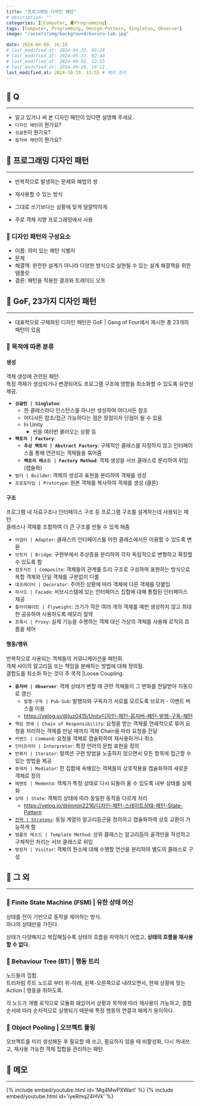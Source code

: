 ```yaml
---
title: "프로그래밍 디자인 패턴"
# description: ""
categories: [💫Computer, 🌒Programming]
tags: [Computer, Programming, Design-Pattern, Singleton, Observer]
image: "/assets/img/background/kururu-lab.jpg"

date: 2024-04-09. 16:18
# last_modified_at: 2024-04-23. 05:28
# last_modified_at: 2024-05-22. 02:40
# last_modified_at: 2024-09-02. 12:55
# last_modified_at: 2024-09-29. 19:11
last_modified_at: 2024-10-19. 11:55 # 메모 정리
---
```


## 💫 Q

---

- 알고 있거나 써 본 디자인 패턴이 있다면 설명해 주세요.
- `디자인 패턴`이 뭔가요?
- `싱글톤`이 뭔가요?
- `옵저버 패턴`이 뭔가요?

## 💫 프로그래밍 디자인 패턴

---

- 반복적으로 발생하는 문제와 해법의 쌍
- 재사용할 수 있는 방식

- 그대로 쓰기보다는 상황에 맞게 알잘딱하게

- 주로 객체 지향 프로그래밍에서 사용

### 🫧 디자인 패턴의 구성요소

- 이름: 의미 있는 패턴 식별자
- 문제
- 해결책: 완전한 설계가 아니라 다양한 방식으로 실현될 수 있는 설계 해결책을 위한 템플릿
- 결론: 패턴을 적용한 결과와 트레이드 오프

## 💫 GoF, 23가지 디자인 패턴

---

- 대표적으로 구체화된 디자인 패턴은 GoF \| Gang of Four에서 제시한 총 23개의 패턴이 있음

### 🫧 목적에 따른 분류

#### 생성

객체 생성에 관련된 패턴.  
특정 객체가 생성되거나 변경되어도 프로그램 구조에 영향을 최소화할 수 있도록 유연성 제공.  

- **`싱글턴 | Singleton`**:
  - 한 클래스마다 인스턴스를 하나만 생성하여 어디서든 참조
  - 어디서든 참조/접근 가능하다는 점은 장점이자 단점이 될 수 있음
  - In Unity
    - 씬을 여러번 불러오는 상황 등
- **`팩토리 | Factory`**:
  - **`추상 팩토리 | Abstract Factory`**: 구체적인 클래스를 지정하지 않고 인터페이스를 통해 연관되는 객체들을 묶어줌
  - **`팩토리 메소드 | Factory Method`**: 객체 생성을 서브 클래스로 분리하여 위임 (캡슐화)
- `빌더 | Builder`: 객체의 생성과 표현을 분리하여 객체를 생성
- `프로토타입 | Prototype`: 원본 객체를 복사하여 객체를 생성 (클론)

#### 구조

프로그램 내 자료구조나 인터페이스 구조 등 프로그램 구조를 설계하는데 사용되는 패턴.  
클래스나 객체를 조합하여 더 큰 구조를 만들 수 있게 해줌  

- `어댑터 | Adapter`: 클래스의 인터페이스를 어떤 클래스에서든 이용할 수 있도록 변환
- `브릿지 | Bridge`: 구현부에서 추상층을 분리하여 각자 독립적으로 변형하고 확장할 수 있도록 함
- `컴포지트 | Composite`: 객체들의 관계를 트리 구조로 구성하여 표현하는 방식으로 복합 객체와 단일 객체를 구분없이 다룸
- `데코레이터 | Decorator`: 주어진 상황에 따라 객체에 다른 객체를 덧붙임
- `파사드 | Facade`: 서브시스템에 있는 인터페이스 집합에 대해 통합된 인터페이스 제공
- `플라이웨이트 | Flyweight`: 크기가 작은 여러 개의 객체를 매번 생성하지 않고 최대한 공유하여 사용하도록 메모리 절약
- `프록시 | Proxy`: 실제 기능을 수행하는 객체 대신 가상의 객체를 사용해 로직의 흐름을 제어

#### 행동/행위

반복적으로 사용되는 객체들의 커뮤니케이션을 패턴화.  
객체 사이의 알고리듬 또는 책임을 분배하는 방법에 대해 정의됨.  
결합도를 최소화 하는 것이 주 목적 |Loose Coupling.  

- **`옵저버 | Observer`**: 객체 상태가 변할 때 관련 객체들이 그 변화를 전달받아 자동으로 갱신
  - `발행-구독 | Pub-Sub`: 발행자와 구독자가 서로를 모르도록 브로커 - 이벤트 버스를 이용
  - <https://velog.io/@luz0415/Unity디자인-패턴-옵저버-패턴-발행-구독-패턴>
- `책임 연쇄 | Chain of Responsibility`: 요청을 받는 객체를 연쇄적으로 묶어 요청을 처리하는 객체를 만날 때까지 객체 Chain을 따라 요청을 전달
- `커맨드 | Command`: 요청을 객체로 캡슐화하여 재사용하거나 취소
- `인터프리터 | Interpreter`: 특정 언어의 문법 표현을 정의
- `반복자 | Iterator`: 컬렉션 구현 방법을 노출하지 않으면서 모든 항목에 접근할 수 있는 방법을 제공
- `중재자 | Mediator`: 한 집합에 속해있는 객체들의 상호작용을 캡슐화하여 새로운 객체로 정의
- `메멘토 | Memento`: 객체가 특정 상태로 다시 되돌아 올 수 있도록 내부 상태를 실체화
- `상태 | State`: 객체의 상태에 따라 동일한 동작을 다르게 처리
  - <https://velog.io/@jinmin2216/디자인-패턴-스테이트상태-패턴-State-Pattern>
- [`전략 | Strategy`](/posts/Strategy-Pattern/): 동일 계열의 알고리듬군을 정의하고 캡슐화하여 상호 교환이 가능하게 함
- `템플릿 메소드 | Template Method`: 상위 클래스는 알고리듬의 골격만을 작성하고 구체적인 처리는 서브 클래스로 위임
- `방문자 | Visitor`: 객체의 원소에 대해 수행할 연산을 분리하여 별도의 클래스로 구성

## 💫 그 외

---

### 🫧 Finite State Machine (FSM) | 유한 상태 머신

상태를 전이 기반으로 동작을 제어하는 방식.  
하나의 상태만을 가진다.  

상태가 다양해지고 복잡해질수록 상태의 흐름을 파악하기 어렵고, **상태의 흐름을 재사용할 수 없다.**  

### 🫧 Behaviour Tree (BT) | 행동 트리

노드들의 집합.  
트리처럼 루트 노드로 부터 위-아래, 왼쪽-오른쪽으로 내려오면서, 현재 상황에 맞는 Action \| 행동을 취하도록.  

각 노드가 개별 로직으로 모듈화 돼있어서 상황과 목적에 따라 재사용이 가능하고, 결합 순서에 따라 순차적으로 실행되기 때문에 특정 행동의 연결과 해제가 용이하다.  

### 🫧 Object Pooling | 오브젝트 풀링

오브젝트를 미리 생성해둔 후 필요할 때 쓰고, 필요하지 않을 때 비활성화, 다시 꺼내쓰고, 재사용 가능한 객체 집합을 관리하는 패턴.  

## 💫 메모

---

{% include embed/youtube.html id='Mq4MwPXWarI' %}
{% include embed/youtube.html id='iyeRmq24HVk' %}
